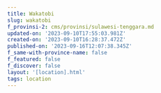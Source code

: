 ```yaml
---
title: Wakatobi
slug: wakatobi
f_provinsi-2: cms/provinsi/sulawesi-tenggara.md
updated-on: '2023-09-10T17:55:03.981Z'
created-on: '2023-09-10T16:28:37.472Z'
published-on: '2023-09-16T12:07:38.345Z'
f_same-with-province-name: false
f_featured: false
f_discover: false
layout: '[location].html'
tags: location
---
```



